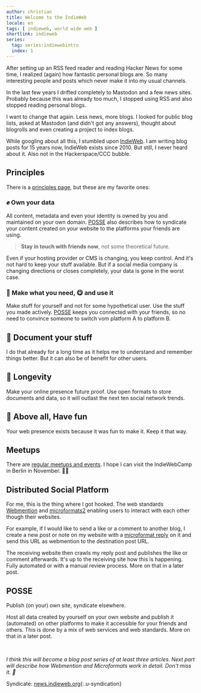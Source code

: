 ```yaml
---
author: christian
title: Welcome to the IndieWeb
locale: en
tags: [ indieweb, world wide web ]
shortlink: indieweb
series:
  tag: series:indiewebintro
  index: 1
---
```


After setting up an RSS feed reader and reading Hacker News for some time, I realized 
(again) how fantastic personal blogs are. So many interesting people and posts which never 
make it into my usual channels.

In the last few years I drifted completely to Mastodon and a few news sites. Probably because 
this was already too much, I stopped using RSS and also stopped reading personal blogs.

I want to change that again. Less news, more blogs. I looked for public blog lists, asked at 
Mastodon (and didn't got any answers), thought about blogrolls and even creating a project 
to index blogs.

While googling about all this, I stumbled upon [IndieWeb](https://indieweb.org/). I am writing 
blog posts for 15 years now, IndieWeb exists since 2010. But still, I never heard about it. 
Also not in the Hackerspace/CCC bubble.

## Principles

There is a [principles page](https://indieweb.org/principles), but these are my favorite ones:

### ✊ Own your data

All content, metadata and even your identity is owned by you and maintained on your own 
domain. [POSSE](https://indieweb.org/POSSE) also describes how to syndicate your content 
created on your website to the platforms your friends are using.

> **Stay in touch with friends now**, not some theoretical future.

Even if your hosting provider or CMS is changing, you keep control. And it's not hard to keep 
your stuff available. But if a social media company is changing directions or closes completely, 
your data is gone in the worst case.

### 💪 Make what you need, 😋 and use it

Make stuff for yourself and not for some hypothetical user. Use the stuff you made actively. 
[POSSE](https://indieweb.org/POSSE) keeps you connected with your friends, so no need to 
convince someone to switch vom platform A to platform B.

## 📓 Document your stuff

I do that already for a long time as it helps me to understand and remember things better. 
But it can also be of benefit for other users.

## 🗿 Longevity 

Make your online presence future proof. Use open formats to store documents and data, so it 
will outlast the next ten social network trends.

## 🎉 Above all, Have fun

Your web presence exists because it was fun to make it. Keep it that way.

## Meetups

There are [regular meetups and events](https://events.indieweb.org/). I hope I can visit the 
IndieWebCamp in Berlin in November. 🤞🤞

## Distributed Social Platform

For me, this is the thing where I got hooked. The web standards 
[Webmention](https://indieweb.org/Webmention) and 
[microformats2](https://microformats.org/wiki/microformats2) enabling users to interact 
with each other though their websites.

For example, if I would like to send a like or a comment to another blog, I create a new post 
or note on my website with a [microformat reply](https://indieweb.org/reply) on it and send this 
URL as webmention to the destination post URL.

The receiving website then crawls my reply post and publishes the like or comment afterwards. 
It's up to the receiving site how this is happening. Fully automated or with a manual review 
process. More on that in a later post.

## POSSE

Publish (on your) own site, syndicate elsewhere.

Host all data created by yourself on your own website and publish it (automated) on other 
platforms to make it accessible for your friends and others. This is done by a mix of web 
services and web standards.  More on that in a later post.

&nbsp;

*I think this will become a blog post series of at least three articles. Next part will 
describe how Webmention and Microformats work in detail. Don't miss it. 🚀*

Syndicate: [news.indieweb.org](https://news.indieweb.org/en){:.u-syndication}
